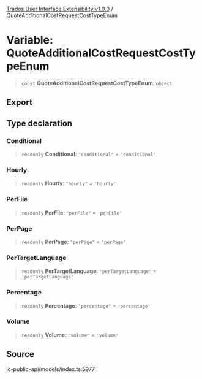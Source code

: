 [Trados User Interface Extensibility v1.0.0](../wiki/globals) / QuoteAdditionalCostRequestCostTypeEnum

# Variable: QuoteAdditionalCostRequestCostTypeEnum

> `const` **QuoteAdditionalCostRequestCostTypeEnum**: `object`

## Export

## Type declaration

### Conditional

> `readonly` **Conditional**: `"conditional"` = `'conditional'`

### Hourly

> `readonly` **Hourly**: `"hourly"` = `'hourly'`

### PerFile

> `readonly` **PerFile**: `"perFile"` = `'perFile'`

### PerPage

> `readonly` **PerPage**: `"perPage"` = `'perPage'`

### PerTargetLanguage

> `readonly` **PerTargetLanguage**: `"perTargetLanguage"` = `'perTargetLanguage'`

### Percentage

> `readonly` **Percentage**: `"percentage"` = `'percentage'`

### Volume

> `readonly` **Volume**: `"volume"` = `'volume'`

## Source

lc-public-api/models/index.ts:5977
